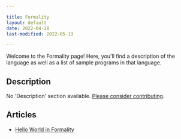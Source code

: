 ```yaml
---

title: Formality
layout: default
date: 2022-04-28
last-modified: 2022-05-13

---
```


Welcome to the Formality page! Here, you'll find a description of the language as well as a list of sample programs in that language.

## Description

No 'Description' section available. [Please consider contributing](https://github.com/TheRenegadeCoder/sample-programs-website).

## Articles

- [Hello World in Formality](https://sampleprograms.io/projects/hello-world/formality)